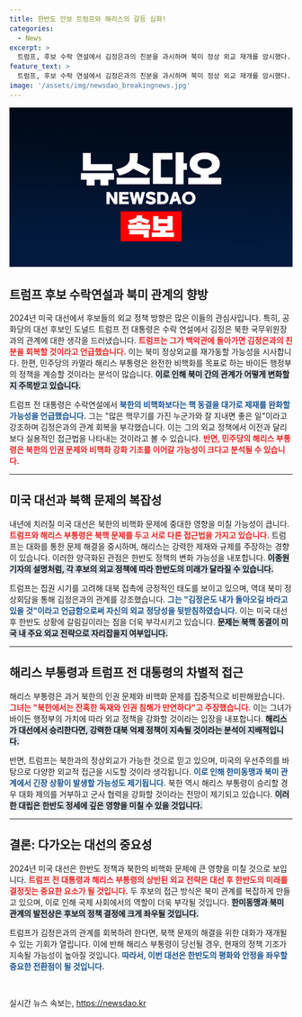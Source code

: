 ```yaml
---
title: 한반도 안보 트럼프와 해리스의 갈등 심화!
categories:
  - News
excerpt: >
  트럼프, 후보 수락 연설에서 김정은과의 친분을 과시하며 북미 정상 외교 재개를 암시했다. 대선 결과에 따라 한반도 정책의 운명이 갈릴 전망이다. 과연 트럼프의 유화적 접근이 가져올 변화는?
feature_text: >
  트럼프, 후보 수락 연설에서 김정은과의 친분을 과시하며 북미 정상 외교 재개를 암시했다. 대선 결과에 따라 한반도 정책의 운명이 갈릴 전망이다. 과연 트럼프의 유화적 접근이 가져올 변화는?
image: '/assets/img/newsdao_breakingnews.jpg'
---
```


<p><img src="/assets/img/newsdao_breakingnews.jpg" alt="ontimetimes 속보" /></p>

<h2 data-ke-size="size26">트럼프 후보 수락연설과 북미 관계의 향방</h2>

<p data-ke-size="size16">2024년 미국 대선에서 후보들의 외교 정책 방향은 많은 이들의 관심사입니다. 특히, 공화당의 대선 후보인 도널드 트럼프 전 대통령은 수락 연설에서 김정은 북한 국무위원장과의 관계에 대한 생각을 드러냈습니다. <b><span style="color: #ee2323;">트럼프는 그가 백악관에 돌아가면 김정은과의 친분을 회복할 것이라고 언급했습니다.</span></b> 이는 북미 정상외교를 재가동할 가능성을 시사합니다. 한편, 민주당의 카멀라 해리스 부통령은 완전한 비핵화를 목표로 하는 바이든 행정부의 정책을 계승할 것이라는 분석이 많습니다. <b><span style="background-color: #21538527;">이로 인해 북미 간의 관계가 어떻게 변화할지 주목받고 있습니다.</span></b></p>

<p data-ke-size="size16">트럼프 전 대통령은 수락연설에서 <b><span style="color: #1a5490;">북한의 비핵화보다는 핵 동결을 대가로 제재를 완화할 가능성을 언급했습니다.</span></b> 그는 "많은 핵무기를 가진 누군가와 잘 지내면 좋은 일"이라고 강조하며 김정은과의 관계 회복을 부각했습니다. 이는 그의 외교 정책에서 이전과 달리 보다 실용적인 접근법을 나타내는 것이라고 볼 수 있습니다. <b><span style="color: #ee2323;">반면, 민주당의 해리스 부통령은 북한의 인권 문제와 비핵화 강화 기조를 이어갈 가능성이 크다고 분석될 수 있습니다.</span></b></p>

<hr />

<h2 data-ke-size="size26">미국 대선과 북핵 문제의 복잡성</h2>

<p data-ke-size="size16">내년에 치러질 미국 대선은 북한의 비핵화 문제에 중대한 영향을 미칠 가능성이 큽니다. <b><span style="color: #ee2323;">트럼프와 해리스 부통령은 북핵 문제를 두고 서로 다른 접근법을 가지고 있습니다.</span></b> 트럼프는 대화를 통한 문제 해결을 중시하며, 해리스는 강력한 제재와 규제를 주장하는 경향이 있습니다. 이러한 양극화된 관점은 한반도 정책의 변화 가능성을 내포합니다. <b><span style="background-color: #21538527;">이종원 기자의 설명처럼, 각 후보의 외교 정책에 따라 한반도의 미래가 달라질 수 있습니다.</span></b></p>

<p data-ke-size="size16">트럼프는 집권 시기를 고려해 대북 접촉에 긍정적인 태도를 보이고 있으며, 역대 북미 정상회담을 통해 김정은과의 관계를 강조했습니다. <b><span style="color: #1a5490;">그는 "김정은도 내가 돌아오길 바라고 있을 것"이라고 언급함으로써 자신의 외교 정당성을 뒷받침하였습니다.</span></b> 이는 미국 대선 후 한반도 상황에 갈림길이라는 점을 더욱 부각시키고 있습니다. <b><span style="background-color: #21538527;">문제는 북핵 동결이 미국 내 주요 외교 전략으로 자리잡을지 여부입니다.</span></b></p>

<hr />

<h2 data-ke-size="size26">해리스 부통령과 트럼프 전 대통령의 차별적 접근</h2>

<p data-ke-size="size16">해리스 부통령은 과거 북한의 인권 문제와 비핵화 문제를 집중적으로 비판해왔습니다. <b><span style="color: #ee2323;">그녀는 "북한에서는 잔혹한 독재와 인권 침해가 만연하다"고 주장했습니다.</span></b> 이는 그녀가 바이든 행정부의 가치에 따라 외교 정책을 강화할 것이라는 입장을 내포합니다. <b><span style="background-color: #21538527;">해리스가 대선에서 승리한다면, 강력한 대북 억제 정책이 지속될 것이라는 분석이 지배적입니다.</span></b></p>

<p data-ke-size="size16">반면, 트럼프는 북한과의 정상외교가 가능한 것으로 믿고 있으며, 미국의 우선주의를 바탕으로 다양한 외교적 접근을 시도할 것이라 생각됩니다. <b><span style="color: #1a5490;">이로 인해 한미동맹과 북미 관계에서 긴장 상황이 발생할 가능성도 제기됩니다.</span></b> 북한 역시 해리스 부통령이 승리할 경우 대화 제의를 거부하고 군사 협력을 강화할 것이라는 전망이 제기되고 있습니다. <b><span style="background-color: #21538527;">이러한 대립은 한반도 정세에 깊은 영향을 미칠 수 있을 것입니다.</span></b></p>

<hr />

<h2 data-ke-size="size26">결론: 다가오는 대선의 중요성</h2>

<p data-ke-size="size16">2024년 미국 대선은 한반도 정책과 북한의 비핵화 문제에 큰 영향을 미칠 것으로 보입니다. <b><span style="color: #ee2323;">트럼프 전 대통령과 해리스 부통령의 상반된 외교 전략은 대선 후 한반도의 미래를 결정짓는 중요한 요소가 될 것입니다.</span></b> 두 후보의 접근 방식은 북미 관계를 복잡하게 만들고 있으며, 이로 인해 국제 사회에서의 역할이 더욱 부각될 것입니다. <b><span style="background-color: #21538527;">한미동맹과 북미 관계의 발전상은 후보의 정책 결정에 크게 좌우될 것입니다.</span></b></p>

<p data-ke-size="size16">트럼프가 김정은과의 관계를 회복하려 한다면, 북핵 문제의 해결을 위한 대화가 재개될 수 있는 기회가 열립니다. 이에 반해 해리스 부통령이 당선될 경우, 현재의 정책 기조가 지속될 가능성이 높아질 것입니다. <b><span style="color: #1a5490;">따라서, 이번 대선은 한반도의 평화와 안정을 좌우할 중요한 전환점이 될 것입니다.</span></b></p>

<p data-ke-size="size16">&nbsp;</p>
실시간 뉴스 속보는, <a href="https://newsdao.kr" rel="dofollow">https://newsdao.kr</a>


